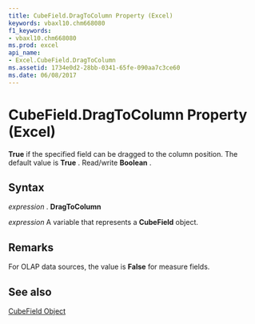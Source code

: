 ```yaml
---
title: CubeField.DragToColumn Property (Excel)
keywords: vbaxl10.chm668080
f1_keywords:
- vbaxl10.chm668080
ms.prod: excel
api_name:
- Excel.CubeField.DragToColumn
ms.assetid: 1734e0d2-28bb-0341-65fe-090aa7c3ce60
ms.date: 06/08/2017
---
```



# CubeField.DragToColumn Property (Excel)

 **True** if the specified field can be dragged to the column position. The default value is **True** . Read/write **Boolean** .


## Syntax

 _expression_ . **DragToColumn**

 _expression_ A variable that represents a **CubeField** object.


## Remarks

For OLAP data sources, the value is  **False** for measure fields.


## See also


[CubeField Object](Excel.CubeField.md)

